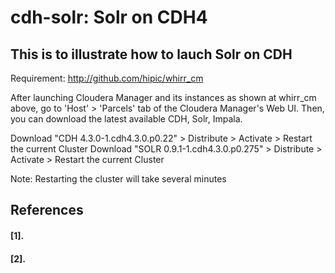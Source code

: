 cdh-solr: Solr on CDH4
========

## This is to illustrate how to lauch Solr on CDH
Requirement: http://github.com/hipic/whirr_cm

After launching Cloudera Manager and its instances as shown at whirr_cm above, go to 'Host' > 'Parcels' tab of the Cloudera Manager's Web UI.
Then, you can download the latest available CDH, Solr, Impala.

Download "CDH 4.3.0-1.cdh4.3.0.p0.22" > Distribute > Activate > Restart the current Cluster
Download "SOLR 0.9.1-1.cdh4.3.0.p0.275" > Distribute > Activate > Restart the current Cluster

Note: Restarting the cluster will take several minutes




## References
#### [1].
#### [2].
